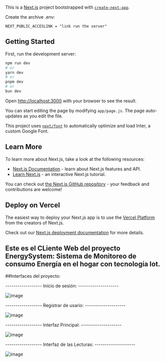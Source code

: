 This is a [Next.js](https://nextjs.org/) project bootstrapped with [`create-next-app`](https://github.com/vercel/next.js/tree/canary/packages/create-next-app).

Create the archive .env:
```
NEXT_PUBLIC_ACCESLINK = "link run the server"
```

## Getting Started

First, run the development server:

```bash
npm run dev
# or
yarn dev
# or
pnpm dev
# or
bun dev
```

Open [http://localhost:3000](http://localhost:3000) with your browser to see the result.

You can start editing the page by modifying `app/page.js`. The page auto-updates as you edit the file.

This project uses [`next/font`](https://nextjs.org/docs/basic-features/font-optimization) to automatically optimize and load Inter, a custom Google Font.

## Learn More

To learn more about Next.js, take a look at the following resources:

- [Next.js Documentation](https://nextjs.org/docs) - learn about Next.js features and API.
- [Learn Next.js](https://nextjs.org/learn) - an interactive Next.js tutorial.

You can check out [the Next.js GitHub repository](https://github.com/vercel/next.js/) - your feedback and contributions are welcome!

## Deploy on Vercel

The easiest way to deploy your Next.js app is to use the [Vercel Platform](https://vercel.com/new?utm_medium=default-template&filter=next.js&utm_source=create-next-app&utm_campaign=create-next-app-readme) from the creators of Next.js.

Check out our [Next.js deployment documentation](https://nextjs.org/docs/deployment) for more details.

## Este es el CLiente Web del proyecto EnergySystem: Sistema de Monitoreo de consumo Energía en el hogar con tecnología Iot.

##Interfaces del proyecto:

------------------ Inicio de sesión: --------------------

![image](https://github.com/JohnVeraXD/Cliente_Web_Energy_Sys/assets/108051712/df484805-6645-46bb-ba6a-a7cea1e68a81)


------------------ Registrar de usario: --------------------

![image](https://github.com/JohnVeraXD/Cliente_Web_Energy_Sys/assets/108051712/120b959d-f1c1-4da4-b4cf-23d558613f57)


------------------ Interfaz Principal: --------------------

![image](https://github.com/JohnVeraXD/Cliente_Web_Energy_Sys/assets/108051712/788e6977-3505-4375-bcc5-15f173e8108a)


------------------ Interfaz de las Lecturas: --------------------

![image](https://github.com/JohnVeraXD/Cliente_Web_Energy_Sys/assets/108051712/5213d69a-3a96-4976-8d69-785991ea012b)


